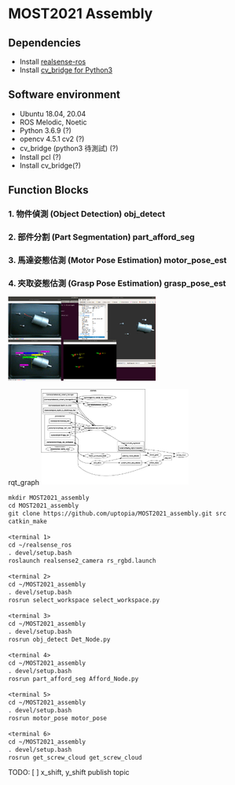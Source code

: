 # MOST2021 Assembly

## Dependencies
* Install [realsense-ros](https://github.com/IntelRealSense/realsense-ros)
* Install [cv_bridge for Python3]()

## Software environment
* Ubuntu 18.04, 20.04
* ROS Melodic, Noetic
* Python 3.6.9 (?)
* opencv 4.5.1 cv2 (?)
* cv_bridge (python3 待測試) (?)
* Install pcl (?)
* Install cv_bridge(?)

## Function Blocks
### 1. 物件偵測 (Object Detection) obj_detect
### 2. 部件分割 (Part Segmentation) part_afford_seg
### 3. 馬達姿態估測 (Motor Pose Estimation) motor_pose_est
### 4. 夾取姿態估測 (Grasp Pose Estimation) grasp_pose_est

<img src="readme_img/demo_graph.png" alt="drawing" width="300"/>  

rqt_graph 
<img src="readme_img/rosgraph_20220520_new.png" alt="drawing" width="300"/>  

```
mkdir MOST2021_assembly
cd MOST2021_assembly
git clone https://github.com/uptopia/MOST2021_assembly.git src
catkin_make

<terminal 1>
cd ~/realsense_ros
. devel/setup.bash
roslaunch realsense2_camera rs_rgbd.launch

<terminal 2>
cd ~/MOST2021_assembly
. devel/setup.bash
rosrun select_workspace select_workspace.py

<terminal 3>
cd ~/MOST2021_assembly
. devel/setup.bash
rosrun obj_detect Det_Node.py

<terminal 4>
cd ~/MOST2021_assembly
. devel/setup.bash
rosrun part_afford_seg Afford_Node.py

<terminal 5>
cd ~/MOST2021_assembly
. devel/setup.bash
rosrun motor_pose motor_pose

<terminal 6>
cd ~/MOST2021_assembly
. devel/setup.bash
rosrun get_screw_cloud get_screw_cloud
```



TODO:
[ ] x_shift, y_shift publish topic
